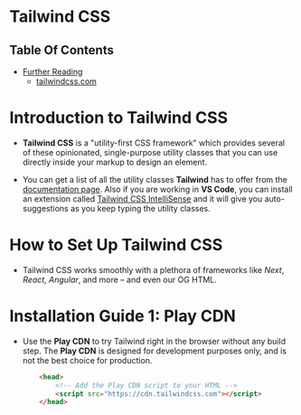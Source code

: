 # Tailwind CSS

## Table Of Contents
- [Further Reading]()
    - [tailwindcss.com](https://tailwindcss.com/)

# Introduction to Tailwind CSS
* __Tailwind CSS__ is a "utility-first CSS framework" which provides several of these opinionated, single-purpose utility classes that you can use directly inside your markup to design an element.

* You can get a list of all the utility classes __Tailwind__ has to offer from the [documentation page](https://tailwindcss.com/docs/installation). Also if you are working in __VS Code__, you can install an extension called [Tailwind CSS IntelliSense](https://marketplace.visualstudio.com/items?itemName=bradlc.vscode-tailwindcss) and it will give you auto-suggestions as you keep typing the utility classes.

# How to Set Up Tailwind CSS
* Tailwind CSS works smoothly with a plethora of frameworks like _Next_, _React_, _Angular_, and more – and even our OG HTML.

# Installation Guide 1: Play CDN
* Use the __Play CDN__ to try Tailwind right in the browser without any build step. The __Play CDN__ is designed for development purposes only, and is not the best choice for production.

    ```html
        <head>
            <!-- Add the Play CDN script to your HTML -->
            <script src="https://cdn.tailwindcss.com"></script>
        </head>
    ```